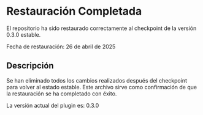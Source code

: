 # Restauración Completada

El repositorio ha sido restaurado correctamente al checkpoint de la versión 0.3.0 estable.

Fecha de restauración: 26 de abril de 2025

## Descripción

Se han eliminado todos los cambios realizados después del checkpoint para volver al estado estable. Este archivo sirve como confirmación de que la restauración se ha completado con éxito.

La versión actual del plugin es: 0.3.0